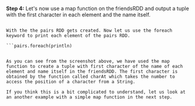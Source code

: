 **Step 4:** Let's now use a map function on the friendsRDD and output a tuple with the first character in each element and the name itself.

```val pairs = friendsRDD.map(name => (name.charAt(0), name))

With the the pairs RDD gets created. Now let us use the foreach keyword to print each element of the pairs RDD.

```pairs.foreach(println)


As you can see from the screenshot above, we have used the map function to create a tuple with first character of the name of each element and name itself in the friendsRDD. The first character is obtained by the function called charAt which takes the number to access the position of a character from a String.

If you think this is a bit complicated to understand, let us look at an another example with a simple map function in the next step.